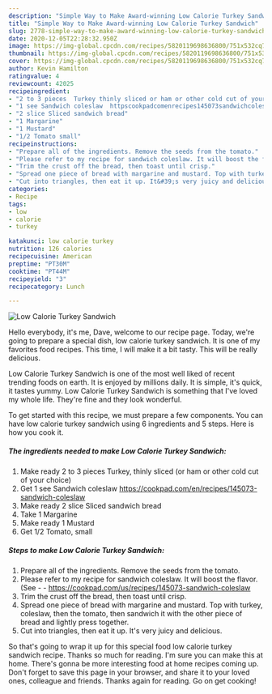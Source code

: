 ```yaml
---
description: "Simple Way to Make Award-winning Low Calorie Turkey Sandwich"
title: "Simple Way to Make Award-winning Low Calorie Turkey Sandwich"
slug: 2778-simple-way-to-make-award-winning-low-calorie-turkey-sandwich
date: 2020-12-05T22:28:32.950Z
image: https://img-global.cpcdn.com/recipes/5820119698636800/751x532cq70/low-calorie-turkey-sandwich-recipe-main-photo.jpg
thumbnail: https://img-global.cpcdn.com/recipes/5820119698636800/751x532cq70/low-calorie-turkey-sandwich-recipe-main-photo.jpg
cover: https://img-global.cpcdn.com/recipes/5820119698636800/751x532cq70/low-calorie-turkey-sandwich-recipe-main-photo.jpg
author: Kevin Hamilton
ratingvalue: 4
reviewcount: 42025
recipeingredient:
- "2 to 3 pieces  Turkey thinly sliced or ham or other cold cut of your choice"
- "1 see Sandwich coleslaw  httpscookpadcomenrecipes145073sandwichcoleslaw"
- "2 slice Sliced sandwich bread"
- "1 Margarine"
- "1 Mustard"
- "1/2 Tomato small"
recipeinstructions:
- "Prepare all of the ingredients. Remove the seeds from the tomato."
- "Please refer to my recipe for sandwich coleslaw. It will boost the flavor. (See  https://cookpad.com/us/recipes/145073-sandwich-coleslaw"
- "Trim the crust off the bread, then toast until crisp."
- "Spread one piece of bread with margarine and mustard. Top with turkey, coleslaw, then the tomato, then sandwich it with the other piece of bread and lightly press together."
- "Cut into triangles, then eat it up. It&#39;s very juicy and delicious."
categories:
- Recipe
tags:
- low
- calorie
- turkey

katakunci: low calorie turkey 
nutrition: 126 calories
recipecuisine: American
preptime: "PT30M"
cooktime: "PT44M"
recipeyield: "3"
recipecategory: Lunch

---
```



![Low Calorie Turkey Sandwich](https://img-global.cpcdn.com/recipes/5820119698636800/751x532cq70/low-calorie-turkey-sandwich-recipe-main-photo.jpg)

Hello everybody, it's me, Dave, welcome to our recipe page. Today, we're going to prepare a special dish, low calorie turkey sandwich. It is one of my favorites food recipes. This time, I will make it a bit tasty. This will be really delicious.

Low Calorie Turkey Sandwich is one of the most well liked of recent trending foods on earth. It is enjoyed by millions daily. It is simple, it's quick, it tastes yummy. Low Calorie Turkey Sandwich is something that I've loved my whole life. They're fine and they look wonderful.




To get started with this recipe, we must prepare a few components. You can have low calorie turkey sandwich using 6 ingredients and 5 steps. Here is how you cook it.

<!--inarticleads1-->

##### The ingredients needed to make Low Calorie Turkey Sandwich:

1. Make ready 2 to 3 pieces  Turkey, thinly sliced (or ham or other cold cut of your choice)
1. Get 1 see Sandwich coleslaw  https://cookpad.com/en/recipes/145073-sandwich-coleslaw
1. Make ready 2 slice Sliced sandwich bread
1. Take 1 Margarine
1. Make ready 1 Mustard
1. Get 1/2 Tomato, small




<!--inarticleads2-->

##### Steps to make Low Calorie Turkey Sandwich:

1. Prepare all of the ingredients. Remove the seeds from the tomato.
1. Please refer to my recipe for sandwich coleslaw. It will boost the flavor. (See -  - https://cookpad.com/us/recipes/145073-sandwich-coleslaw
1. Trim the crust off the bread, then toast until crisp.
1. Spread one piece of bread with margarine and mustard. Top with turkey, coleslaw, then the tomato, then sandwich it with the other piece of bread and lightly press together.
1. Cut into triangles, then eat it up. It&#39;s very juicy and delicious.




So that's going to wrap it up for this special food low calorie turkey sandwich recipe. Thanks so much for reading. I'm sure you can make this at home. There's gonna be more interesting food at home recipes coming up. Don't forget to save this page in your browser, and share it to your loved ones, colleague and friends. Thanks again for reading. Go on get cooking!
